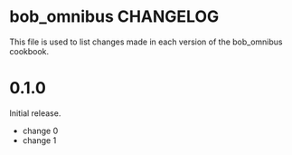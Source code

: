# bob_omnibus CHANGELOG

This file is used to list changes made in each version of the bob_omnibus cookbook.

# 0.1.0

Initial release.

- change 0
- change 1

